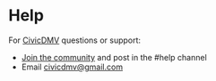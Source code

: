 # Help

For [CivicDMV](https://civicdmv.org/) questions or support:

* [Join the community](https://join.slack.com/t/civicdmv/shared_invite/enQtNjEyNjEwMjQ4OTAzLWQ4M2FlMDI0NzNiNTNmNjc4YjY2N2FmNzYwMjE5Mzg5OGVkYzY5ZDhmNjljMGY0MWY4ZDI5MGZhM2Y5ZmRkYjM) and post in the #help channel
* Email civicdmv@gmail.com
